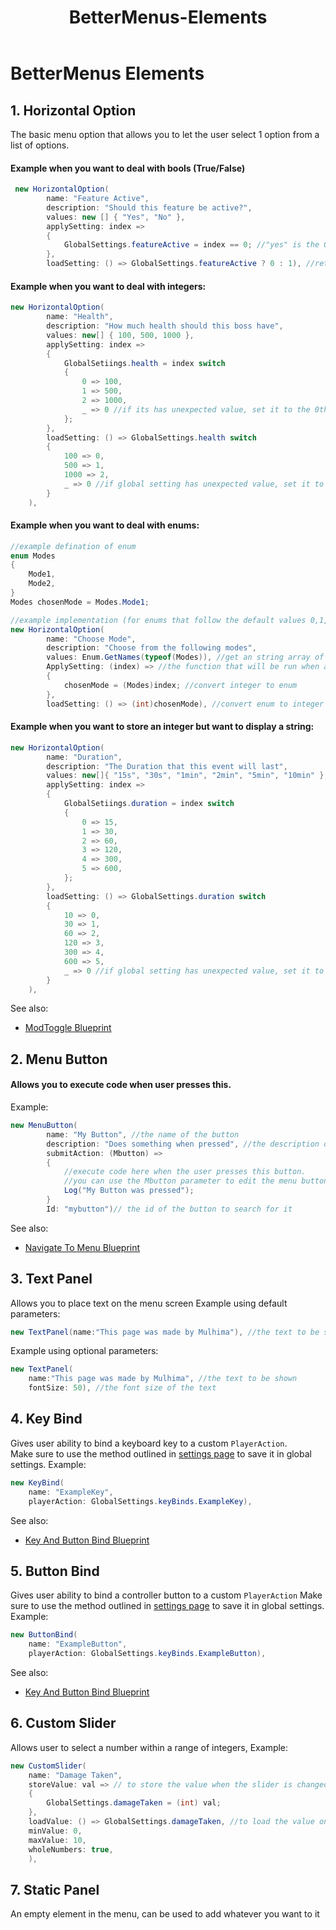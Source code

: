 ﻿---
title: BetterMenus-Elements
nav_order: 1
parent: BetterMenus
grand_parent: Satchel
---
# BetterMenus Elements

## 1. Horizontal Option
The basic menu option that allows you to let the user select 1 option from a list of options.

#### Example when you want to deal with bools (True/False)
```cs
 new HorizontalOption(
 		name: "Feature Active", 
        description: "Should this feature be active?",
		values: new [] { "Yes", "No" },  
		applySetting: index =>
		{
			GlobalSettings.featureActive = index == 0; //"yes" is the 0th index in the values array
        },
        loadSetting: () => GlobalSettings.featureActive ? 0 : 1), //return 0 ("Yes") if active and 1 ("No") if false
```

#### Example when you want to deal with integers:
```cs
new HorizontalOption(
        name: "Health",
        description: "How much health should this boss have",
        values: new[] { 100, 500, 1000 },
        applySetting: index =>
        {
            GlobalSetiings.health = index switch
            {
                0 => 100,
                1 => 500,
                2 => 1000,
                _ => 0 //if its has unexpected value, set it to the 0th index (100 health)
            };
        },
        loadSetting: () => GlobalSettings.health switch
        {
            100 => 0,
            500 => 1,
            1000 => 2,
            _ => 0 //if global setting has unexpected value, set it to the 0th index (100 health)
        }
    ),
```

#### Example when you want to deal with enums:
```cs
//example defination of enum
enum Modes
{
    Mode1,
    Mode2,
}
Modes chosenMode = Modes.Mode1;

//example implementation (for enums that follow the default values 0,1,2,...n)
new HorizontalOption(
        name: "Choose Mode", 
        description: "Choose from the following modes",
        values: Enum.GetNames(typeof(Modes)), //get an string array of all values in Modes enum
        ApplySetting: (index) => //the function that will be run when a new option is set
        { 
            chosenMode = (Modes)index; //convert integer to enum
        },
        loadSetting: () => (int)chosenMode), //convert enum to integer

```

#### Example when you want to store an integer but want to display a string:
```cs
new HorizontalOption(
        name: "Duration",
        description: "The Duration that this event will last",
        values: new[]{ "15s", "30s", "1min", "2min", "5min", "10min" },
        applySetting: index =>
        {
            GlobalSetiings.duration = index switch
            {
                0 => 15,
                1 => 30,
                2 => 60,
                3 => 120,
                4 => 300,
                5 => 600,
            };
        },
        loadSetting: () => GlobalSettings.duration switch
        {
            10 => 0,
            30 => 1,
            60 => 2,
            120 => 3,
            300 => 4,
            600 => 5,
            _ => 0 //if global setting has unexpected value, set it to the 0th index (15 seconds)
        }
    ),
```
See also:
- [ModToggle Blueprint](blueprints.md#mod-toggle)


## 2. Menu Button
#### Allows you to execute code when user presses this. 
Example:
```cs
new MenuButton(
        name: "My Button", //the name of the button
        description: "Does something when pressed", //the description of the button
        submitAction: (Mbutton) => 
        {
        	//execute code here when the user presses this button. 
        	//you can use the Mbutton parameter to edit the menu button if you wish
        	Log("My Button was pressed");
        }
        Id: "mybutton")// the id of the button to search for it
```
See also:
- [Navigate To Menu Blueprint](blueprints.md#navigate-to-menu)

## 3. Text Panel
Allows you to place text on the menu screen
Example using default parameters: 
```cs
new TextPanel(name:"This page was made by Mulhima"), //the text to be shown
```
Example using optional parameters: 
```cs
new TextPanel(
	name:"This page was made by Mulhima", //the text to be shown
	fontSize: 50), //the font size of the text
```
## 4. Key Bind
Gives user ability to bind a keyboard key to a custom `PlayerAction`.  
Make sure to use the method outlined in [settings page](../../saving-mod-data.md#keybinds) to save it in global settings.
Example:
```cs
new KeyBind(
    name: "ExampleKey", 
    playerAction: GlobalSettings.keyBinds.ExampleKey),
```
See also:
- [Key And Button Bind Blueprint](blueprints.md#key-and-button-bind)
## 5. Button Bind
Gives user ability to bind a controller button to a custom `PlayerAction`
Make sure to use the method outlined in [settings page](../../saving-mod-data.md#keybinds) to save it in global settings.
Example:
```cs
new ButtonBind(
    name: "ExampleButton", 
    playerAction: GlobalSettings.keyBinds.ExampleButton),
```
See also:
- [Key And Button Bind Blueprint](blueprints.md#key-and-button-bind)
## 6. Custom Slider
Allows user to select a number within a range of integers,
Example:
```cs
new CustomSlider(
   	name: "Damage Taken",
    storeValue: val => // to store the value when the slider is changed by user
    {
        GlobalSettings.damageTaken = (int) val;
    },
    loadValue: () => GlobalSettings.damageTaken, //to load the value on menu creation
    minValue: 0,
    maxValue: 10,
    wholeNumbers: true,
    ),
```
## 7. Static Panel
An empty element in the menu, can be used to add whatever you want to it
